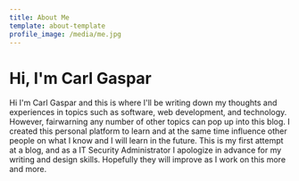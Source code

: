 ```yaml
---
title: About Me
template: about-template
profile_image: /media/me.jpg
---
```

# Hi, I'm Carl Gaspar

Hi I'm Carl Gaspar and this is where I'll be writing down my thoughts and experiences in topics such as software, web development, and technology. However, fairwarning any number of other topics can pop up into this blog. I created this personal platform to learn and at the same time influence other people on what I know and I will learn in the future. This is my first attempt at a blog, and as a IT Security Administrator I apologize in advance for my writing and design skills. Hopefully they will improve as I work on this more and more.